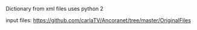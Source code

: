 Dictionary from xml files
uses python 2

input files: https://github.com/carlaTV/Ancoranet/tree/master/OriginalFiles
